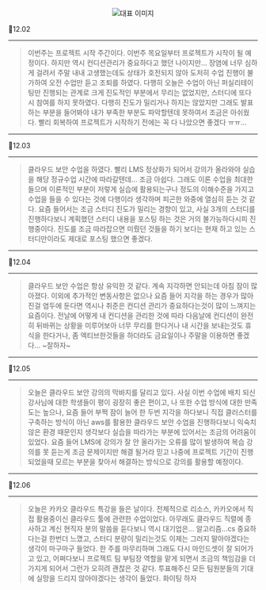 <p align="center">
  <img src="https://img1.daumcdn.net/thumb/R1280x0/?scode=mtistory2&fname=https%3A%2F%2Fblog.kakaocdn.net%2Fdn%2FcBRf8s%2FbtsJpLquWMc%2FKbzCf52xTzFQSGzWgRv4Kk%2Fimg.png" alt="대표 이미지" />
</p>

📆12.02

---

> 이번주는 프로젝트 시작 주간이다. 이번주 목요일부터 프로젝트가 시작이 될 예정이다. 하지만 역시 컨디션관리가 중요하다고 했던 나이지만... 장염에 너무 심하게 걸려서 주말 내내 고생했는데도 상태가 호전되지 않아 도저히 수업 진행이 불가하여 오전 수업만 듣고 조퇴를 하였다. 다행히 오늘은 수업이 아닌 퍼실리테이팅만 진행되는 관계로 크게 진도적인 부분에서 무리는 없었지만, 스터디에 또다시 참여를 하지 못하였다. 다행히 진도가 밀리거나 하지는 않았지만 그래도 발표 하는 부분을 들어봐야 내가 부족한 부분도 파악할텐데 못하여서 조금은 아쉬웠다. 빨리 회복하여 프로젝트가 시작하기 전에는 꼭 다 나았으면 좋겠다 ㅠㅠ...

---

📆12.03

---

> 클라우드 보안 수업을 하였다. 빨리 LMS 정상화가 되어서 강의가 올라와야 실습을 해당 정규수업 시간에 따라갈텐데... 조금 아쉽다. 그래도 이론 수업을 최대한 들으며 이론적인 부분이 저렇게 실습에 활용되는구나 정도의 이해수준을 가지고 수업을 들을 수 있다는 것에 다행이라 생각하며 피곤한 와중에 열심히 듣는 것 같다. 요즘 들어서는 조금 스터디 진도가 밀리는 경향이 있고, 사실 3개의 스터디를 진행하다보니 계획했던 스터디 내용을 포스팅 하는 것은 거의 불가능하다시피 진행중이다. 진도를 조금 따라잡으면 미뤘던 것들을 하기 보다는 현재 하고 있는 스터디만이라도 제대로 포스팅 했으면 좋겠다.

---

📆12.04

---
> 클라우드 보안 수업은 항상 유익한 것 같다. 계속 지각하면 안되는데 아침 잠이 많아졌다. 이외에 추가적인 변동사항은 없으나 요즘 들어 지각을 하는 경우가 많아진걸 염두에 둔다면 역시나 취준은 컨디션 관리가 중요하다는것이 많이 느껴지는 요즘이다. 전날에 어떻게 내 컨디션을 관리한 것에 따라 다음날에 컨디션이 완전히 뒤바뀌는 상황을 미루어보아 너무 무리를 한다거나 내 시간을 보내는것도 휴식을 한다거나, 좀 엑티브한것들을 하더라도 금요일이나 주말을 이용하면 좋겠다... ~잘하자~

---

📆12.05

---
> 오늘은 클라우드 보안 강의의 막바지를 달리고 있다. 사실 이번 수업에 배치 되신 강사님에 대한 학생들이 평이 굉장히 좋은 편이고, 나 또한 수업 방식에 대한 만족도는 높으나, 요즘 들어 부쩍 잠이 늘어 한 두번 지각을 하다보니 직접 클러스터를 구축하는 방식이 아닌 aws를 활용한 클라우드 보안 수업을 진행하다보니 익숙치 않은 환경 때문인지 생각보다 실습을 따라가는 부분에 있어서는 조금의 어려움이 있었다. 요즘 들어 LMS에 강의가 잘 안 올라가는 오류를 많이 발생하여 복습 강의를 못 듣는게 조금 문제이지만 해결 될거라 믿고 나중에 프로젝트 기간이 진행되었을때 모르는 부분을 찾아서 해결하는 방식으로 강의를 활용할 예정이다.

---

📆12.06

---
> 오늘은 카카오 클라우드 특강을 들은 날이다. 전체적으로 리소스, 카카오에서 직접 활용중이신 클라우드 툴에 관련한 수업이었다. 아무래도 클라우드 직렬에 종사하고 계신 현직자 분의 말씀을 듣다보니 역시 대기업은... 알고리즘...cs 중요하다는걸 한번더 느꼈고, 스터디 분량이 밀리는것도 이제는 그러지 말아야겠다는 생각이 마구마구 들었다. 한 주를 마무리하며 그래도 다시 마인드셋이 잘 되어가고 있고, 어쩌다보니 프로젝트 팀 부팀장 역할을 맡게 되면서 조금의 책임감을 더 가지게 되어서 그런가 오히려 괜찮은 것 같다. 투표해주신 모든 팀원분들의 기대에 실망을 드리지 않아야겠다는 생각이 들었다. 화이팅 하자





